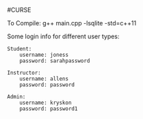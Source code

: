 #CURSE

To Compile: g++ main.cpp -lsqlite -std=c++11

Some login info for different user types: 

	Student:
		username: joness
		password: sarahpassword
		
	Instructor: 
		username: allens
		password: password
		
	Admin:
		username: kryskon
		password: password1
